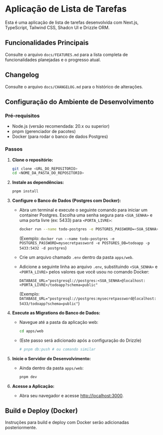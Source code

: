 # Aplicação de Lista de Tarefas

Esta é uma aplicação de lista de tarefas desenvolvida com Next.js, TypeScript, Tailwind CSS, Shadcn UI e Drizzle ORM.

## Funcionalidades Principais

Consulte o arquivo `docs/FEATURES.md` para a lista completa de funcionalidades planejadas e o progresso atual.

## Changelog

Consulte o arquivo `docs/CHANGELOG.md` para o histórico de alterações.

## Configuração do Ambiente de Desenvolvimento

### Pré-requisitos

- Node.js (versão recomendada: 20.x ou superior)
- pnpm (gerenciador de pacotes)
- Docker (para rodar o banco de dados Postgres)

### Passos

1.  **Clone o repositório:**
    ```bash
    git clone <URL_DO_REPOSITORIO>
    cd <NOME_DA_PASTA_DO_REPOSITORIO>
    ```

2.  **Instale as dependências:**
    ```bash
    pnpm install
    ```

3.  **Configure o Banco de Dados (Postgres com Docker):**
    *   Abra um terminal e execute o seguinte comando para iniciar um container Postgres. Escolha uma senha segura para `<SUA_SENHA>` e uma porta livre (ex: 5433) para `<PORTA_LIVRE>`:
        ```bash
        docker run --name todo-postgres -e POSTGRES_PASSWORD=<SUA_SENHA> -e POSTGRES_DB=todoapp -p <PORTA_LIVRE>:5432 -d postgres
        ```
        (Exemplo: `docker run --name todo-postgres -e POSTGRES_PASSWORD=mysecretpassword -e POSTGRES_DB=todoapp -p 5433:5432 -d postgres`)

    *   Crie um arquivo chamado `.env` dentro da pasta `apps/web`.

    *   Adicione a seguinte linha ao arquivo `.env`, substituindo `<SUA_SENHA>` e `<PORTA_LIVRE>` pelos valores que você usou no comando Docker:
        ```env
        DATABASE_URL="postgresql://postgres:<SUA_SENHA>@localhost:<PORTA_LIVRE>/todoapp?schema=public"
        ```
        (Exemplo: `DATABASE_URL="postgresql://postgres:mysecretpassword@localhost:5433/todoapp?schema=public"`)

4.  **Execute as Migrations do Banco de Dados:**
    *   Navegue até a pasta da aplicação web:
        ```bash
        cd apps/web
        ```
    *   (Este passo será adicionado após a configuração do Drizzle)
        ```bash
        # pnpm db:push # ou comando similar
        ```

5.  **Inicie o Servidor de Desenvolvimento:**
    *   Ainda dentro da pasta `apps/web`:
        ```bash
        pnpm dev
        ```

6.  **Acesse a Aplicação:**
    *   Abra seu navegador e acesse [http://localhost:3000](http://localhost:3000).

## Build e Deploy (Docker)

Instruções para build e deploy com Docker serão adicionadas posteriormente. 